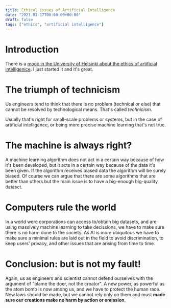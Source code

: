 ```yaml
---
title: Ethical issues of Artificial Intelligence
date: "2021-01-17T00:00:00+00:00"
draft: false
tags: ["ethics", "artificial intelligence"]
---
```


# Introduction
There is a [mooc in the University of Helsinki about
the ethics of artificial intelligenice](https://ethics-of-ai.mooc.fi/). I just started it and it's great.

# The triumph of technicism
Us engineers tend to think that there is no problem (technical or else)
that cannot be resolved by technological means.
That's called *technicism*.

Usually that's right for small-scale problems or systems, but in the
case of artificial intelligence, or being more precise machine learning
that's not true.

# The machine is always right?
A machine learning algorithm does not act in a certain way because
of how it's been developed, but it acts in a certain way because
of the data it's been given. If the algorithm receives biased data
the algorithm will be surely biased. Of course we can argue that
there are some algorithms that are better than others but the main
issue is to have a big-enough big-quality dataset.

# Computers rule the world
In a world were corporations can access to/obtain big datasets,
and are using massively machine learning to take decissions,
we have to make sure there is no harm done to the society.
As AI is more ubiquitous we have to make sure a minimal rules
are laid out in the field to avoid discrimination, to keep
users' privacy, and other issues that are arising from time to time.

# Conclusion: but is not my fault!
Again, us as engineers and scientist cannot defend ourselves
with the argument of "blame the doer, not the creator".
A new power, as powerful as the atom bomb is now among us,
and we have to protect the human race. New laws should be
made, but we cannot rely only on them and must **made sure
our creations make no harm by action or omission**.